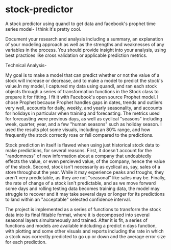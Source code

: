 # stock-predictor
A stock predictor using quandl to get data and facebook's prophet time series model- I think it's pretty cool.

Document your research and analysis including a summary, an explanation of your modeling approach as well as the strengths and weaknesses of any variables in the process. You should provide insight into your analysis, using best practices like cross validation or applicable prediction metrics.

Technical Analysis- 

My goal is to make a model that can predict whether or not the value of a stock will increase or decrease, and to make a model to predict the stock's value.In my model, I captured my data using quandl, and ran each stock objects through a series of transformation functions in the Stock class to prepare it for fitting. I fit it with Facebook's open source Prophet model. I chose Prophet because Prophet handles gaps in dates, trends and outliers very well, accounts for daily, weekly, and yearly seasonality, and accounts for holidays in particular when training and forecasting. The metrics used for forecasting were previous days, as well as cyclical "seasons" including week, quarter, year, and a few "human seasons" such as holiday season. I used the results plot some visuals, including an 80% range, and how frequently the stock correctly rose or fell compared to the predictions.

Stock prediction in itself is flawed when using just historical stock data to make predictions, for several reasons. First, it doesn't account for the "randomness" of new information about a company that undoubtedly effects the value, or even percieved value, of the company, hence the value of the stock. Second, stock isn't necessarily as cyclical as, say, sales of a store throughout the year. While it may experience peaks and troughs, they aren't very predictable, as they are not "seasonal" like sales may be. Finally, the rate of change of a stock isn't predictable, and as we move forward some days and rolling testing data becomes training data, the model may struggle to recover and it may take several days or longer for its predictions to land within an "acceptable" selected confidence interval. 

The project is implemented as a series of functions to transform the stock data into its final fittable format, where it is decomposed into several seasonal layers simultaneously and trained. After it is fit, a series of functions and models are available indcluding a predict n days function, with plotting and some other visuals and reports including the rate in which a stock was correctly predicted to go up or down and the average error size for each prediction.


